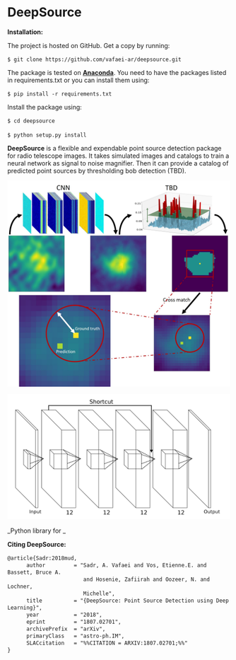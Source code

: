 DeepSource
=======

**Installation:**

The project is hosted on GitHub. Get a copy by running:
```
$ git clone https://github.com/vafaei-ar/deepsource.git
```
The package is tested on [**Anaconda**](https://www.anaconda.com/download/#linux). You need to have the packages listed in requirements.txt or you can install them using:
```
$ pip install -r requirements.txt 
```
Install the package using:
```
$ cd deepsource

$ python setup.py install
```

**DeepSource** is a flexible and expendable point source detection package for radio telescope images. It takes simulated images and catalogs to train a neural network as signal to noise magnifier. Then it can provide a catalog of predicted point sources by thresholding bob detection (TBD).

<p align="center">
  <img src="./images/ds9flow.jpg" width="800"/>
</p>


<p align="center">
  <img src="./images/Network_1.jpg" width="700"/>
</p>


_Python library for _


**Citing DeepSource:** 
```
@article{Sadr:2018mud,
      author         = "Sadr, A. Vafaei and Vos, Etienne.E. and Bassett, Bruce A.
                        and Hosenie, Zafiirah and Oozeer, N. and Lochner,
                        Michelle",
      title          = "{DeepSource: Point Source Detection using Deep Learning}",
      year           = "2018",
      eprint         = "1807.02701",
      archivePrefix  = "arXiv",
      primaryClass   = "astro-ph.IM",
      SLACcitation   = "%%CITATION = ARXIV:1807.02701;%%"
}
```
